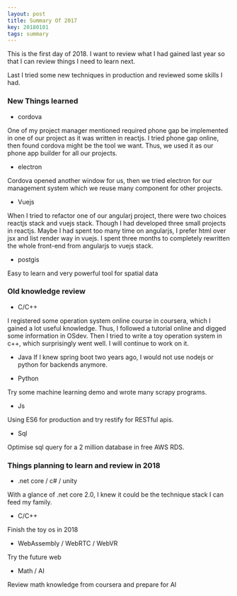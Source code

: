```yaml
---
layout: post
title: Summary Of 2017 
key: 20180101
tags: summary
---
```


This is the first day of 2018. I want to review what I had gained last year so that I can review things I need to learn next.

Last I tried some new techniques in production and reviewed some skills I had.

### New Things learned

* cordova 

One of my project manager mentioned required phone gap be implemented in one of our project as it was written in reactjs. I tried phone gap online, then found cordova might be the tool we want. Thus, we used it as our phone app builder for all our projects.

* electron

Cordova opened another window for us, then we tried electron for our management system which we reuse many component for other projects.


* Vuejs

When I tried to refactor one of our angularj project, there were two choices reactjs stack and vuejs stack. Though I had developed three small projects in reactjs. Maybe I had spent too many time on angularjs, I prefer html over jsx and list render way in vuejs. I spent three months to completely rewritten the whole front-end from angularjs to vuejs stack.

* postgis

Easy to learn and very powerful tool for spatial data

### Old knowledge review

* C/C++

I registered some operation system online course in coursera, which I gained a lot useful knowledge. Thus, I followed a tutorial online and digged some information in OSdev. Then I tried to write a toy operation system in c++, which surprisingly went well. I will continue to work on it.

* Java
If I knew spring boot two years ago, I would not use nodejs or python for backends anymore.

* Python

Try some machine learning demo and wrote many scrapy programs.

* Js

Using ES6 for production and try restify for RESTful apis.

* Sql

Optimise sql query for a 2 million database in free AWS RDS.

### Things planning to learn and review in 2018

* .net core / c# / unity

With a glance of .net core 2.0, I knew it could be the technique stack I can feed my family.

* C/C++

Finish the toy os in 2018

* WebAssembly / WebRTC / WebVR

Try the future web

* Math / AI

Review math knowledge from coursera and prepare for AI






